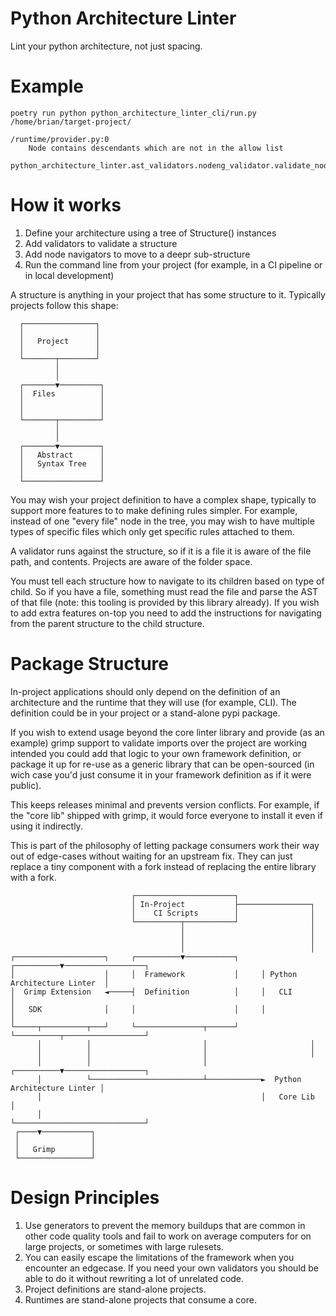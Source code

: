# Python Architecture Linter

Lint your python architecture, not just spacing.

# Example

```
poetry run python python_architecture_linter_cli/run.py /home/brian/target-project/

/runtime/provider.py:0  
    Node contains descendants which are not in the allow list  
    python_architecture_linter.ast_validators.nodeng_validator.validate_node_descendants_allow_list
```

# How it works

1. Define your architecture using a tree of Structure() instances
1. Add validators to validate a structure
1. Add node navigators to move to a deepr sub-structure
1. Run the command line from your project (for example, in a CI pipeline or in
   local development)


A structure is anything in your project that has some structure to it.
Typically projects follow this shape:

```
  ┌────────────────┐
  │                │
  │   Project      │
  │                │
  └───────┬────────┘
          │
          │
  ┌───────▼─────────┐
  │  Files          │
  │                 │
  │                 │
  └───────┬─────────┘
          │
          │
  ┌───────▼─────────┐
  │   Abstract      │
  │   Syntax Tree   │
  │                 │
  └─────────────────┘
```

You may wish your project definition to have a complex shape, typically to
support more features to to make defining rules simpler.  For example, instead
of one "every file" node in the tree, you may wish to have multiple types of
specific files which only get specific rules attached to them.

A validator runs against the structure, so if it is a file it is aware of the
file path, and contents. Projects are aware of the folder space. 

You must tell each structure how to navigate to its children based on type of
child. So if you have a file, something must read the file and parse the AST of
that file (note: this tooling is provided by this library already). If you wish
to add extra features on-top you need to add the instructions for
navigating from the parent structure to the child structure. 


# Package Structure
In-project applications should only depend on the definition of an architecture
and the runtime that they will use (for example, CLI). The definition could be
in your project or a stand-alone pypi package.

If you wish to extend usage beyond the core linter library and provide (as an
example) grimp support to validate imports over the project are working
intended you could add that logic to your own framework definition, or package
it up for re-use as a generic library that can be open-sourced (in wich case
you'd just consume it in your framework definition as if it were public).

This keeps releases minimal and prevents version conflicts. For example, if the
"core lib" shipped with grimp, it would force everyone to install it even if
using it indirectly. 

This is part of the philosophy of letting package consumers work their way out
of edge-cases without waiting for an upstream fix. They can just replace a tiny
component with a fork instead of replacing the entire library with a fork.

```
                           ┌──────────────────────┐
                           │ In-Project           ├────────────────┐
                           │    CI Scripts        │                │
                           └──────────┬───────────┘                │
                                      │                            │
                                      │                            │
                                      │                            │
┌────────────────────┐     ┌──────────▼───────────┐     ┌──────────▼──────────────────┐
│                    │     │  Framework           │     │ Python Architecture Linter  │
│  Grimp Extension   ◄─────┤  Definition          │     │   CLI                       │
│   SDK              │     │                      │     │                             │
└─────┬──────────┬───┘     └───────────────┬──────┘     └──────────┬──────────────────┘
      │          │                         │                       │
      │          │                         │                       │
      │          │                         │            ┌──────────▼──────────────────┐
      │          └─────────────────────────┴────────────►  Python Architecture Linter │
      │                                                 │   Core Lib                  │
      │                                                 └─────────────────────────────┘
 ┌────▼───────────┐
 │                │
 │   Grimp        │
 └────────────────┘
```





# Design Principles
1. Use generators to prevent the memory buildups that are common in other code
   quality tools and fail to work on average computers for on large projects,
or sometimes with large rulesets.
2. You can easily escape the limitations of the framework when you encounter an
   edgecase. If you need your own validators you should be able to do it
without rewriting a lot of unrelated code.
3. Project definitions are stand-alone projects.
4. Runtimes are stand-alone projects that consume a core.
